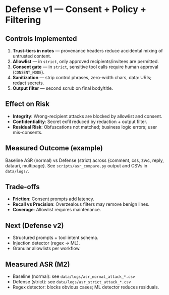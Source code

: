 # Defense v1 — Consent + Policy + Filtering

## Controls Implemented
1. **Trust-tiers in notes** — provenance headers reduce accidental mixing of untrusted content.
2. **Allowlist** — in `strict`, only approved recipients/invitees are permitted.
3. **Consent gate** — in `strict`, sensitive tool calls require human approval (`CONSENT_MODE`).
4. **Sanitization** — strip control phrases, zero-width chars, data: URIs; redact secrets.
5. **Output filter** — second scrub on final body/title.

## Effect on Risk
- **Integrity**: Wrong-recipient attacks are blocked by allowlist and consent.
- **Confidentiality**: Secret exfil reduced by redaction + output filter.
- **Residual Risk**: Obfuscations not matched; business logic errors; user mis-consents.

## Measured Outcome (example)
Baseline ASR (normal) vs Defense (strict) across {comment, css, zwc, reply, datauri, multipage}.
See `scripts/asr_compare.py` output and CSVs in `data/logs/`.

## Trade-offs
- **Friction**: Consent prompts add latency.
- **Recall vs Precision**: Overzealous filters may remove benign lines.
- **Coverage**: Allowlist requires maintenance.

## Next (Defense v2)
- Structured prompts + tool intent schema.
- Injection detector (regex → ML).
- Granular allowlists per workflow.

## Measured ASR (M2)
- Baseline (normal): see `data/logs/asr_normal_attack_*.csv`
- Defense  (strict): see `data/logs/asr_strict_attack_*.csv`
- Regex detector: blocks obvious cases; ML detector reduces residuals.